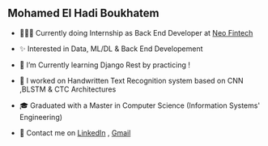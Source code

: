 
<h2>Mohamed El Hadi Boukhatem</h2>

- 👨🏻‍💻  Currently doing Internship as Back End Developer at <a href="https://www.linkedin.com/company/neo-fintech/mycompany/"> Neo Fintech</a>

- ✨  Interested in Data, ML/DL & Back End Developement
 
- 🌱  I’m Currently learning Django Rest by practicing !

- 📌  I worked on Handwritten Text Recognition system based on CNN ,BLSTM & CTC Architectures 

- 🎓  Graduated with a Master in Computer Science (Information Systems' Engineering)

- 📨  Contact me on <a href="https://www.linkedin.com/in/mohamed-el-hadi-boukhatem-a38474174/">LinkedIn</a> , <a href="mailto:moha94orly@gmail.com">Gmail</a>
